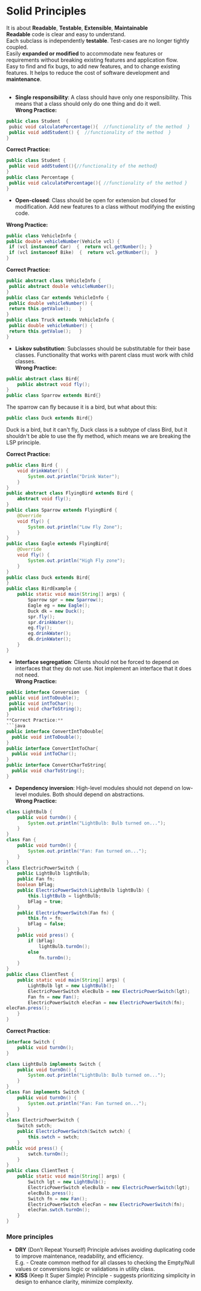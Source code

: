 # Solid Principles
It is about **Readable**, **Testable**, **Extensible**, **Maintainable**<br />
**Readable** code is clear and easy to understand. <br />
Each subclass is independently **testable**. Test-cases are no longer tightly coupled.<br />
Easily **expanded or modified** to accommodate new features or requirements without breaking existing features and application flow.<br />
Easy to find and fix bugs, to add new features, and to change existing features. It helps to reduce the cost of software development and **maintenance**.<br /><br />

* **Single responsibility**: A class should have only one responsibility. This means that a class should only do one thing and do it well.<br />
**Wrong Practice:**
```java
public class Student  {  
 pubic void calculatePercentage(){  //functionality of the method  }  
 public void addStudent() {  //functionality of the method  }  
}
```
**Correct Practice:**
```java
public class Student {
 public void addStudent(){//functionality of the method}
}
public class Percentage {  
 public void calculatePercentage(){ //functionality of the method }
}  
```
* **Open-closed**: Class should be open for extension but closed for modification. Add new features to a class without modifying the existing code.

**Wrong Practice:**
```java
public class VehicleInfo {  
public double vehicleNumber(Vehicle vcl) {  
 if (vcl instanceof Car)  {  return vcl.getNumber(); } 
 if (vcl instanceof Bike)  {  return vcl.getNumber();  }  
}
```
**Correct Practice:**

```java
public abstract class VehicleInfo {
 public abstract double vehicleNumber();
}
public class Car extends VehicleInfo {
 public double vehicleNumber() {
 return this.getValue();   }
}
public class Truck extends VehicleInfo {
 public double vehicleNumber() {
 return this.getValue();   }
}
```
* **Liskov substitution**: Subclasses should be substitutable for their base classes. Functionality that works with parent class must work with child classes.<br />
**Wrong Practice:**
```java
public abstract class Bird{
    public abstract void fly();
}
public class Sparrow extends Bird{}
```
The sparrow can fly because it is a bird, but what about this:
```java
public class Duck extends Bird{}
```
Duck is a bird, but it can't fly, Duck class is a subtype of class Bird, but it shouldn't be able to use the fly method, which means we are breaking the LSP principle.

**Correct Practice:**
```java
public class Bird {
	void drinkWater() {
		System.out.println("Drink Water");
	}
}
public abstract class FlyingBird extends Bird {
	abstract void fly();
}
public class Sparrow extends FlyingBird {
	@Override
	void fly() {
		System.out.println("Low Fly Zone");
	}
}
public class Eagle extends FlyingBird{
	@Override
	void fly() {
		System.out.println("High Fly zone");
	}
} 
public class Duck extends Bird{	
}
public class BirdExample {
	public static void main(String[] args) {
		Sparrow spr = new Sparrow();
		Eagle eg = new Eagle();
		Duck dk = new Duck();
		spr.fly();
		spr.drinkWater();
		eg.fly();
		eg.drinkWater();
		dk.drinkWater();
	}
}
```
* **Interface segregation**: Clients should not be forced to depend on interfaces that they do not use. Not implement an interface that it does not need.<br />
**Wrong Practice:**
```java
public interface Conversion  {  
 public void intToDouble();  
 public void intToChar();  
 public void charToString();  
}
**Correct Practice:**
```java
public interface ConvertIntToDouble{
  public void intToDouble();
}
public interface ConvertIntToChar{
  public void intToChar();
}
public interface ConvertCharToString{
  public void charToString();
}
```
* **Dependency inversion**: High-level modules should not depend on low-level modules. Both should depend on abstractions.<br />
**Wrong Practice:**
```java
class LightBulb {
	public void turnOn() {
		System.out.println("LightBulb: Bulb turned on...");
	}	
}
class Fan {
	public void turnOn() {
		System.out.println("Fan: Fan turned on...");
	}
}
class ElectricPowerSwitch {
	public LightBulb lightBulb;
	public Fan fn;
	boolean bFlag;
	public ElectricPowerSwitch(LightBulb lightBulb) {
		this.lightBulb = lightBulb;
		bFlag = true;
	}
	public ElectricPowerSwitch(Fan fn) {
		this.fn = fn;
		bFlag = false;
	}
	public void press() {
		if (bFlag)
			lightBulb.turnOn();
		else
			fn.turnOn();
	}
}
public class ClientTest {
	public static void main(String[] args) {
		LightBulb lgt = new LightBulb();
		ElectricPowerSwitch elecBulb = new ElectricPowerSwitch(lgt);
		Fan fn = new Fan();
		ElectricPowerSwitch elecFan = new ElectricPowerSwitch(fn);
elecFan.press();
	}
}
```
**Correct Practice:**
```java
interface Switch {
	public void turnOn();
}

class LightBulb implements Switch {
	public void turnOn() {
		System.out.println("LightBulb: Bulb turned on...");
	}	
}
class Fan implements Switch {
	public void turnOn() {
		System.out.println("Fan: Fan turned on...");
	}	
}
class ElectricPowerSwitch {
	Switch swtch;
	public ElectricPowerSwitch(Switch swtch) {
		this.swtch = swtch;
	}
public void press() {
		swtch.turnOn();
	}
}
public class ClientTest {
	public static void main(String[] args) {
		Switch lgt = new LightBulb();
		ElectricPowerSwitch elecBulb = new ElectricPowerSwitch(lgt);
		elecBulb.press();
		Switch fn = new Fan();
		ElectricPowerSwitch elecFan = new ElectricPowerSwitch(fn);
		elecFan.swtch.turnOn();
	}
}
```
### More principles <br />
* **DRY** (Don’t Repeat Yourself) Principle advises avoiding duplicating code to improve maintenance, readability, and efficiency. <br />
E.g. - Create common method for all classes to checking the Empty/Null values or conversions logic or validations in utility class.<br />
* **KISS** (Keep It Super Simple) Principle - suggests prioritizing simplicity in design to enhance clarity, minimize complexity.<br />
